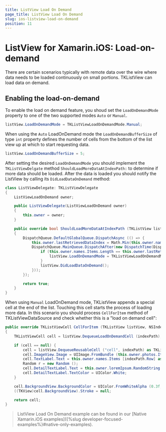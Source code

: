 ```yaml
---
title: ListView Load On Demand
page_title: ListView Load On Demand
slug: ios-listview-load-on-demand
position: 11
---
```


# ListView for Xamarin.iOS: Load-on-demand

There are certain scenarios typically with remote data over the wire where data needs to be loaded continuously on small portions. TKListView can load data on demand.

## Enabling the load-on-demand

To enable the load on demand feature, you shoud set the <code>LoadOnDemandMode</code> property to one of the two supported modes <code>Auto</code> or <code>Manual</code>.

```C#
listView.LoadOnDemandMode = TKListViewLoadOnDemandMode.Manual;
```

When using the `Auto` LoadOnDemand mode the <code>LoadOnDemandBufferSize</code> of type `int` property defines the number of cells from the bottom of the list view up at which to start requesting data. 

```C#
listView.LoadOnDemandBufferSize = 5;
```

After setting the desired <code>LoadOnDemandMode</code> you should implement the <code>TKListViewDelgate</code> method <code>ShouldLoadMoreDataAtIndexPath:</code> to determine if more data should be loaded. After the data is loaded you should notify the ListView by calling its <code>DidLoadDataOnDemand</code> method:

```C#
class ListViewDelegate: TKListViewDelegate
{
    ListViewLoadOnDemand owner;

    public ListViewDelegate(ListViewLoadOnDemand owner)
    {
        this.owner = owner;
    }

    public override bool ShouldLoadMoreDataAtIndexPath (TKListView listView, NSIndexPath indexPath)
    {
        DispatchQueue.DefaultGlobalQueue.DispatchAsync (() => {
            this.owner.lastRetrievedDataIndex = Math.Min(this.owner.names.Items.Length, this.owner.lastRetrievedDataIndex + 10);
            DispatchQueue.MainQueue.DispatchAfter(new DispatchTime(DispatchTime.Now, 2 * 400000000), new Action(delegate {
                if (this.owner.names.Items.Length == this.owner.lastRetrievedDataIndex) {
                    listView.LoadOnDemandMode = TKListViewLoadOnDemandMode.None;
                }
                listView.DidLoadDataOnDemand();                
            }));
        });

        return true;
    }
}
```

When using `Manual` LoadOnDemand mode, TKListView appends a special cell at the end of the list. Touching this cell starts the process of loading more data. In this scenario you should process `CellForItem` method of TKListViewDataSource and check whether this is a "load on demand cell":

```C#
public override TKListViewCell CellForItem (TKListView listView, NSIndexPath indexPath)
{
    TKListViewCell cell = listView.DequeueLoadOnDemandCell (indexPath);

    if (cell == null) {
        cell = listView.DequeueReusableCell ("cell", indexPath) as TKListViewCell;
        cell.ImageView.Image = UIImage.FromBundle (this.owner.photos.Items [indexPath.Row] as NSString);
        cell.TextLabel.Text = this.owner.names.Items [indexPath.Row] as NSString;
        Random r = new Random ();
        cell.DetailTextLabel.Text = this.owner.loremIpsum.RandomString (10 + r.Next (0, 16), indexPath);
        cell.DetailTextLabel.TextColor = UIColor.White;
    }

    cell.BackgroundView.BackgroundColor = UIColor.FromWhiteAlpha (0.3f, 0.5f);
    ((TKView)cell.BackgroundView).Stroke = null;

    return cell;
}
```

> ListView Load On Demand example can be found in our [Native Xamarin.iOS examples]({%slug developer-focused-examples%}#native-only-examples).